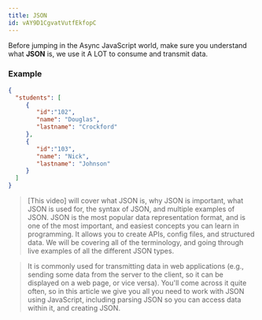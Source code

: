 ```yaml
---
title: JSON
id: vAY9D1CgvatVutfEkfopC
---
```


Before jumping in the Async JavaScript world, make sure you understand what **JSON** is, we use it A LOT to consume and transmit data.

### Example

``` json
{
  "students": [ 
     { 
        "id":"102", 
        "name": "Douglas", 
        "lastname": "Crockford" 
     }, 
     { 
        "id":"103", 
        "name": "Nick", 
        "lastname": "Johnson" 
     } 
  ]   
}
```

<link-bookmark href="https://youtu.be/iiADhChRriM" title="Learn JSON in 10 Minutes">

> [This video] will cover what JSON is, why JSON is important, what JSON is used for, the syntax of JSON, and multiple examples of JSON. JSON is the most popular data representation format, and is one of the most important, and easiest concepts you can learn in programming. It allows you to create APIs, config files, and structured data. We will be covering all of the terminology, and going through live examples of all the different JSON types.

</link-bookmark>

<link-bookmark href="https://developer.mozilla.org/en-US/docs/Learn/JavaScript/Objects/JSON" title="No, really, what is JSON?">

> It is commonly used for transmitting data in web applications (e.g., sending some data from the server to the client, so it can be displayed on a web page, or vice versa). You'll come across it quite often, so in this article we give you all you need to work with JSON using JavaScript, including parsing JSON so you can access data within it, and creating JSON.

</link-bookmark>
